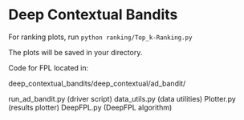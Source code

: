# Deep Contextual Bandits

For ranking plots, run 
```python ranking/Top_k-Ranking.py```

The plots will be saved in your directory.

Code for FPL located in:

deep_contextual_bandits/deep_contextual/ad_bandit/


run_ad_bandit.py (driver script)
data_utils.py (data utilities)
Plotter.py (results plotter)
DeepFPL.py (DeepFPL algorithm)
